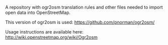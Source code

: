 A repository with ogr2osm translation rules and other files needed to import open data into OpenStreetMap.

This version of ogr2osm is used:
https://github.com/pnorman/ogr2osm/

Usage instructions are available here:
http://wiki.openstreetmap.org/wiki/Ogr2osm

